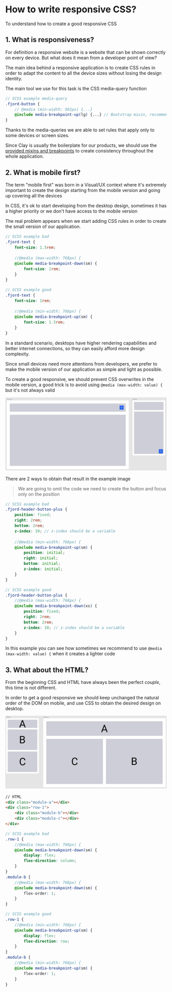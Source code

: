 # How to write responsive CSS?

To understand how to create a good responsive CSS

## 1. What is responsiveness?

For definition a responsive website is a website that can be shown correctly on every device. But what does it mean from a developer point of view?

The main idea behind a responsive application is to create CSS rules in order to adapt the content to all the device sizes without losing the design identity.

The main tool we use for this task is the CSS media-query function

```scss
// SCSS example media-query
.fjord-button {
    // @media (min-width: 992px) {...}
    @include media-breakpoint-up(lg) {...} // Bootstrap mixin, recommended
}
```

Thanks to the media-queries we are able to set rules that apply only to some devices or screen sizes.

Since Clay is usually the boilerplate for our products, we should use the [provided mixins and breakpoints](https://github.com/liferay/clay/blob/master/packages/clay-css/src/scss/bootstrap/mixins/_breakpoints.scss) to create consistency throughout the whole application.

## 2. What is mobile first?

The term "mobile first" was born in a Visual/UX context where it's extremely important to create the design starting from the mobile version and going up covering all the devices

In CSS, it's ok to start developing from the desktop design, sometimes it has a higher priority or we don't have access to the mobile version

The real problem appears when we start adding CSS rules in order to create the small version of our application.

```scss
// SCSS example bad
.fjord-text {
	font-size: 1.5rem;

	//@media (max-width: 768px) {
	@include media-breakpoint-down(sm) {
		font-size: 1rem;
	}
}
```

```scss
// SCSS example good
.fjord-text {
	font-size: 1rem;

	//@media (min-width: 768px) {
	@include media-breakpoint-up(sm) {
		font-size: 1.5rem;
	}
}
```

In a standard scenario, desktops have higher rendering capabilities and better internet connections, so they can easily afford more design complexity.

Since small devices need more attentions from developers, we prefer to make the mobile version of our application as simple and light as possible.

To create a good responsive, we should prevent CSS overwrites in the mobile version, a good trick is to avoid using `@media (max-width: value) {` but it's not always valid

!["example 1"](./images/example_1.jpg)

There are 2 ways to obtain that result in the example image

> We are going to omit the code we need to create the button and focus only on the position

```scss
// SCSS example bad
.fjord-header-button-plus {
	position: fixed;
	right: 2rem;
	bottom: 2rem;
	z-index: 10; // z-index should be a variable

	//@media (min-width: 768px) {
	@include media-breakpoint-up(sm) {
		position: initial;
		right: initial;
		bottom: initial;
		z-index: initial;
	}
}
```

```scss
// SCSS example good
.fjord-header-button-plus {
	//@media (max-width: 768px) {
	@include media-breakpoint-down(xs) {
		position: fixed;
		right: 2rem;
		bottom: 2rem;
		z-index: 10; // z-index should be a variable
	}
}
```

In this example you can see how sometimes we recommend to use `@media (max-width: value) {` when it creates a lighter code

## 3. What about the HTML?

From the beginning CSS and HTML have always been the perfect _couple_, this time is not different.

In order to get a good responsive we should keep unchanged the natural order of the DOM on mobile, and use CSS to obtain the desired design on desktop.

!["example 2"](./images/example_2.jpg)

```html
// HTML
<div class="module-a"></div>
<div class="row-1">
	<div class="module-b"></div>
	<div class="module-c"></div>
</div>
```

```scss
// SCSS example bad
.row-1 {
	//@media (max-width: 768px) {
	@include media-breakpoint-down(sm) {
		display: flex;
		flex-direction: column;
	}
}
.module-b {
	//@media (max-width: 768px) {
	@include media-breakpoint-down(sm) {
		flex-order: 1;
	}
}
```

```scss
// SCSS example good
.row-1 {
	//@media (min-width: 768px) {
	@include media-breakpoint-up(sm) {
		display: flex;
		flex-direction: row;
	}
}
.module-b {
	//@media (min-width: 768px) {
	@include media-breakpoint-up(sm) {
		flex-order: 1;
	}
}
```